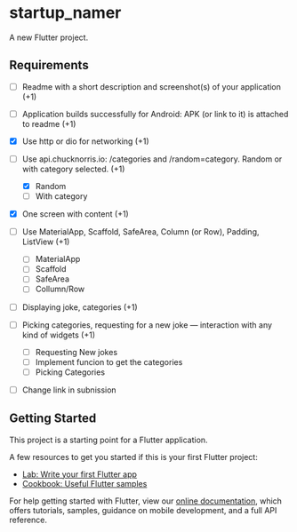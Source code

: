 # startup_namer

A new Flutter project.

## Requirements

- [ ] Readme with a short description and screenshot(s) of your application (+1)
- [ ] Application builds successfully for Android: APK (or link to it) is attached to readme (+1)
- [x] Use http or dio for networking (+1)
- [ ] Use api.chucknorris.io: /categories and /random=category. Random or with category selected. (+1)
  - [x] Random
  - [ ] With category
- [x] One screen with content (+1)
- [ ] Use MaterialApp, Scaffold, SafeArea, Column (or Row), Padding, ListView (+1)
  - [ ] MaterialApp
  - [ ] Scaffold
  - [ ] SafeArea
  - [ ] Collumn/Row
- [ ] Displaying joke, categories (+1)
- [ ] Picking categories, requesting for a new joke — interaction with any kind of widgets (+1)
  - [ ] Requesting New jokes
  - [ ] Implement funcion to get the categories
  - [ ] Picking Categories

- [ ] Change link in subnission


## Getting Started

This project is a starting point for a Flutter application.

A few resources to get you started if this is your first Flutter project:

- [Lab: Write your first Flutter app](https://flutter.dev/docs/get-started/codelab)
- [Cookbook: Useful Flutter samples](https://flutter.dev/docs/cookbook)

For help getting started with Flutter, view our
[online documentation](https://flutter.dev/docs), which offers tutorials,
samples, guidance on mobile development, and a full API reference.
